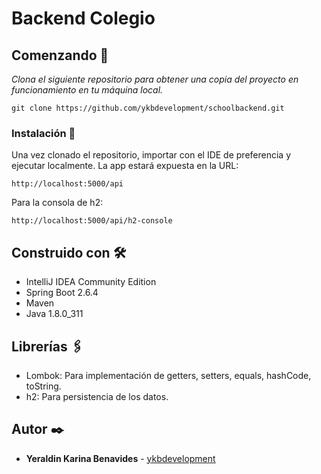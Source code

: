 # Backend Colegio

## Comenzando 🚀

_Clona el siguiente repositorio para obtener una copia del proyecto en funcionamiento en tu máquina local._

```
git clone https://github.com/ykbdevelopment/schoolbackend.git
```

### Instalación 🔧

Una vez clonado el repositorio, importar con el IDE de preferencia y ejecutar localmente. La app estará expuesta en la URL:

```
http://localhost:5000/api
```

Para la consola de h2:

```
http://localhost:5000/api/h2-console
```

## Construido con 🛠️

* IntelliJ IDEA Community Edition
* Spring Boot 2.6.4
* Maven
* Java 1.8.0_311

## Librerías 🖇️

* Lombok: Para implementación de getters, setters, equals, hashCode, toString.
* h2: Para persistencia de los datos.

## Autor ✒️
* **Yeraldin Karina Benavides** - [ykbdevelopment](https://github.com/ykbdevelopment)
